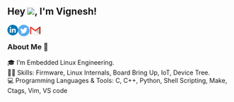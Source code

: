 ## Hey <img src="https://github.com/TheDudeThatCode/TheDudeThatCode/blob/master/Assets/Hi.gif" width="29px">, I'm Vignesh! 

<a href="https://www.linkedin.com/in/b-vignesh-baskaran/">
  <img align="left" width="24px" src="https://github.com/Vigneshbbaskaran/Vigneshbbaskaran/blob/main/linkedin-circle.png"  />
</a>
<a href="https://twitter.com/VIGNESH14139940">
  <img align="left" width="26px" src="https://github.com/Vigneshbbaskaran/Vigneshbbaskaran/blob/main/twitter-circle.png" />
</a>
<a href="mailto:vigneshbbaskaran@gmail.com">
  <img align="left" width="26px" src="https://github.com/Vigneshbbaskaran/Vigneshbbaskaran/blob/main/gmail.png" />
</a>
<br />

### About Me 🚀
🎓 I’m Embedded Linux Engineering. </br>
👨‍💻 Skills: Firmware, Linux Internals, Board Bring Up, IoT, Device Tree. </br>
💻 Programming Languages & Tools: C, C++, Python, Shell Scripting, Make, Ctags, Vim, VS code </br>


<!---
![Vignesh baskaran's github stats](https://github-readme-stats.vercel.app/api?username=vigneshbbaskaran&show_icons=true&hide_border=true)
<br />
![visitors](https://visitor-badge.laobi.icu/badge?page_id=vigneshbbaskaran.vigneshbbaskaran)

Vigneshbbaskaran/Vigneshbbaskaran is a ✨ special ✨ repository because its `README.md` (this file) appears on your GitHub profile.
You can click the Preview link to take a look at your changes.
--->

